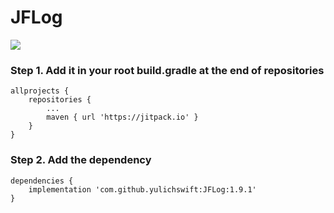 # JFLog

[![](https://jitpack.io/v/yulichswift/JFLog.svg)](https://jitpack.io/#yulichswift/JFLog)

### Step 1. Add it in your root build.gradle at the end of repositories
```
allprojects {
    repositories {
        ...
        maven { url 'https://jitpack.io' }
    }
}
```
 
### Step 2. Add the dependency
```
dependencies {
    implementation 'com.github.yulichswift:JFLog:1.9.1'
}
```
